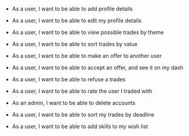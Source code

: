 <!-- * As a user, I want to be able to create a new account -->

* As a user, I want to be able to add profile details

* As a user, I want to be able to edit my profile details

* As a user, I want to be able to view possible trades by theme

* As a user, I want to be able to sort trades by value

* As a user, I want to be able to make an offer to another user

* As a user, I want to be able to accept an offer, and see it on my dash

* As a user, I want to be able to refuse a trades

* As a user, I want to be able to rate the user I traded with

* As an admin, I want to be able to delete accounts

* As a user, I want to be able to sort my trades by deadline

* As a user, I want to be able to add skills to my wish list
